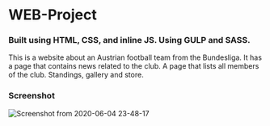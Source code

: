 # WEB-Project

### Built using HTML, CSS, and inline JS. Using GULP and SASS.

This is a website about an Austrian football team from the Bundesliga.
It has a page that contains news related to the club.
A page that lists all members of the club.
Standings, gallery and store.

### Screenshot
![Screenshot from 2020-06-04 23-48-17](https://user-images.githubusercontent.com/26249682/83809650-82b3b080-a6bf-11ea-89ce-8e19a43a3b84.png)

